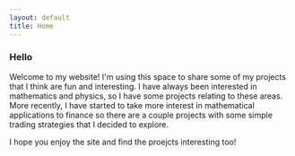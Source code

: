 ```yaml
---
layout: default
title: Home
---
```


### Hello 

Welcome to my website! I'm using this space to share some of my projects that I think are fun and interesting. I have always been interested in mathematics and physics, so I have some projects relating to these areas. More recently, I have started to take more interest in mathematical applications to finance so there are a couple projects with some simple trading strategies that I decided to explore. 

I hope you enjoy the site and find the proejcts interesting too!